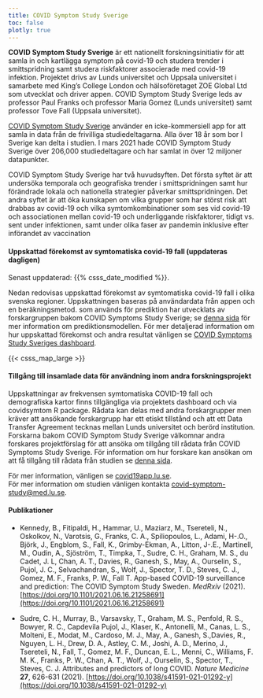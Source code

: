 ```yaml
---
title: COVID Symptom Study Sverige
toc: false
plotly: true
---
```


**COVID Symptom Study Sverige** är ett nationellt forskningsinitiativ för att samla in och kartlägga symptom på covid-19 och studera trender i smittspridning samt studera riskfaktorer associerade med covid-19 infektion. Projektet drivs av Lunds universitet och Uppsala universitet i samarbete med King’s College London och hälsoföretaget ZOE Global Ltd som utvecklat och driver appen. COVID Symptom Study Sverige leds av professor Paul Franks och professor Maria Gomez (Lunds universitet) samt professor Tove Fall (Uppsala universitet).

[COVID Symptom Study Sverige](https://www.covid19app.lu.se/) använder en icke-kommersiell app for att samla in data från de frivilliga studiedeltagarna.  Alla över 18 år som bor I Sverige kan delta i studien. I mars 2021 hade COVID Symptom Study Sverige över 206,000 studiedeltagare och har samlat in över 12 miljoner datapunkter.

COVID Symptom Study Sverige har två huvudsyften. Det första syftet är att undersöka temporala och geografiska trender i smittspridningen samt hur förändrade lokala och nationella strategier påverkar smittspridningen. Det andra syftet är att öka kunskapen om vilka grupper som har störst risk att drabbas av covid-19 och vilka symtomkombinationer som ses vid covid-19 och associationen mellan covid-19 och underliggande riskfaktorer, tidigt vs. sent under infektionen, samt under olika faser av pandemin inklusive efter införandet av vaccination

#### Uppskattad förekomst av symtomatiska covid-19 fall (uppdateras dagligen)  

<div class="alert alert-info">Senast uppdaterad: {{% csss_date_modified %}}.</div>

Nedan redovisas uppskattad förekomst av symtomatiska covid-19 fall i olika svenska regioner. Uppskattningen baseras på användardata från appen och en beräkningsmetod. som används för prediktion har utvecklats av forskargruppen bakom COVID Symptoms Study Sverige; se [denna sida](https://www.covid19app.lu.se/artikel/uppdatering-av-prediktionsmodell-0) för mer information om prediktionsmodellen. För mer detaljerad information om hur uppskattad förekomst och andra resultat vänligen se [COVID Symptoms Study Sveriges dashboard](https://csss-resultat.shinyapps.io/csss_dashboard/).

{{< csss_map_large >}}

#### Tillgång till insamlade data för användning inom andra forskningsprojekt

Uppskattningar av frekvensen symtomatiska COVID-19  fall och demografiska kartor finns tillgängliga via projektets dashboard och via covidsymtom R package. Rådata kan delas med andra forskargrupper men kräver att ansökande forskargrupp har ett etiskt tillstånd och  att ett Data Transfer Agreement  tecknas mellan Lunds universitet och berörd institution. Forskarna bakom COVID Symptom Study Sverige välkomnar andra forskares projektförslag för att ansöka om tillgång till rådata från COVID Symptoms Study Sverige. För information om hur forskare kan ansökan om att få tillgång till rådata från studien se [denna sida](https://www.covid19app.lu.se/forskare).

För mer information, vänligen se [covid19app.lu.se](https://www.covid19app.lu.se/).  
För mer information om studien vänligen kontakta [covid-symptom-study@med.lu.se](mailto:covid-symptom-study@med.lu.se).

#### Publikationer

* Kennedy, B., Fitipaldi, H., Hammar, U., Maziarz, M., Tsereteli, N., Oskolkov, N., Varotsis, G., Franks, C. A., Spiliopoulos, L., Adami, H-.O., Björk, J., Engblom, S., Fall, K., Grimby-Ekman, A., Litton, J-.E., Martinell, M., Oudin, A., Sjöström, T., Timpka, T., Sudre, C. H., Graham, M. S., du Cadet, J. L, Chan, A. T., Davies, R., Ganesh, S., May, A., Ourselin, S., Pujol, J. C., Selvachandran, S., Wolf, J., Spector, T. D., Steves, C. J., Gomez, M. F., Franks, P. W., Fall T. App-based COVID-19 surveillance and prediction: The COVID Symptom Study Sweden. *MedRxiv* (2021). [https://doi.org/10.1101/2021.06.16.21258691](https://doi.org/10.1101/2021.06.16.21258691)

* Sudre, C. H., Murray, B., Varsavsky, T., Graham, M. S., Penfold, R. S., Bowyer, R. C., Capdevila Pujol, J., Klaser, K., Antonelli, M., Canas, L. S., Molteni, E., Modat, M., Cardoso, M. J., May, A., Ganesh, S.,Davies, R., Nguyen, L. H., Drew, D. A., Astley, C. M., Joshi, A. D., Merino, J., Tsereteli, N., Fall, T., Gomez, M. F., Duncan, E. L., Menni, C., Williams, F. M. K., Franks, P. W., Chan, A. T., Wolf, J., Ourselin, S., Spector, T., Steves, C. J. Attributes and predictors of long COVID. *Nature Medicine* **27**, 626-631 (2021). [https://doi.org/10.1038/s41591-021-01292-y](https://doi.org/10.1038/s41591-021-01292-y)
